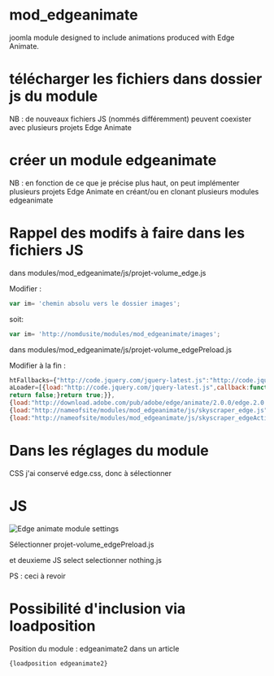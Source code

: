 mod_edgeanimate
===============

joomla module designed  to include animations produced with Edge Animate.

#  télécharger les fichiers dans dossier js du module

NB : de nouveaux fichiers JS (nommés différemment) peuvent coexister avec plusieurs projets Edge Animate

# créer un module edgeanimate
NB : en fonction de ce que je précise plus haut, on peut implémenter plusieurs projets Edge Animate
en créant/ou en clonant plusieurs modules edgeanimate

# Rappel des modifs à faire dans les fichiers JS 
dans
modules/mod_edgeanimate/js/projet-volume_edge.js

Modifier :
``` js  
var im= 'chemin absolu vers le dossier images';
``` 
soit:
``` js  
var im= 'http://nomdusite/modules/mod_edgeanimate/images';
``` 

dans 
modules/mod_edgeanimate/js/projet-volume_edgePreload.js

Modifier à la fin :
``` js  
htFallbacks={"http://code.jquery.com/jquery-latest.js":"http://code.jquery.com/jquery-latest.js"}; 
aLoader=[{load:"http://code.jquery.com/jquery-latest.js",callback:function(result,key){if(!window.jQuery){yepnope({load:"http://code.jquery.com/jquery-latest.js",callback:edgeCallback});
return false;}return true;}},
{load:"http://download.adobe.com/pub/adobe/edge/animate/2.0.0/edge.2.0.0.min.js"},
{load:"http://nameofsite/modules/mod_edgeanimate/js/skyscraper_edge.js"},
{load:"http://nameofsite/modules/mod_edgeanimate/js/skyscraper_edgeActions.js"}];
``` 

# Dans les réglages du module 
CSS
j'ai conservé edge.css, donc à sélectionner

# JS
![Edge animate module settings](https://dl.dropboxusercontent.com/u/32803028/labo/edge_animate_module_settings.jpg)

Sélectionner 
projet-volume_edgePreload.js

et deuxieme JS select
selectionner
nothing.js

PS : ceci à revoir

# Possibilité d'inclusion via loadposition
Position du module :
edgeanimate2
dans un article
``` js 
{loadposition edgeanimate2}
``` 
